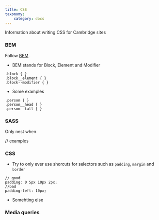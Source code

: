 ```yaml
---
title: CSS
taxonomy:
    category: docs
--- 
```


Information about writing CSS for Cambridge sites

### BEM

Follow [BEM](http://getbem.com/naming/). 

+ BEM stands for Block, Element and Modifier
```
.block { }
.block__element { }
.block--modifier { }
```
+ Some examples
```
.person { }
.person__head { }
.person--tall { }
```

### SASS

Only nest when

// examples

### CSS

+ Try to only ever use shorcuts for selectors such as `padding`, `margin` and `border`
```
// good
padding: 0 5px 10px 2px;
//bad
padding-left: 10px;
```
+ Somehting else

### Media queries

+ Only ever use `min-width`, never `max-width`
+ Write your selectors mobile first, in **ascending order of size**. eg a style that applies to every size screen goes first, one that is `min-width: 992px` comes after

### JavaScript Hooks

+ Do not use `data-*` attributes for hooks. Use classes prepended with `js-` and **do not** style these with CSS. eg
```
<input type="submit" class="btn js-btn" value="Follow" />
```
